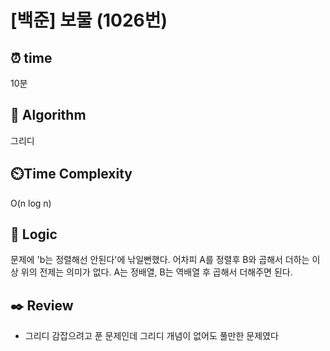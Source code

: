 # [백준] 보물 (1026번)

## ⏰ **time**

10분

## :pushpin: **Algorithm**

그리디

## ⏲️**Time Complexity**

O(n log n)

## :round_pushpin: **Logic**

문제에 'b는 정렬해선 안된다'에 낚일뻔했다.
어차피 A를 정렬후 B와 곱해서 더하는 이상 위의 전제는 의미가 없다.
A는 정배열, B는 역배열 후 곱해서 더해주면 된다.

## :black_nib: **Review**

- 그리디 감잡으려고 푼 문제인데 그리디 개념이 없어도 풀만한 문제였다
